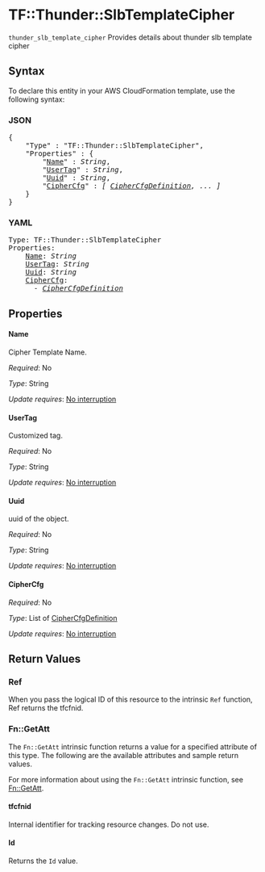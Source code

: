 # TF::Thunder::SlbTemplateCipher

`thunder_slb_template_cipher` Provides details about thunder slb template cipher

## Syntax

To declare this entity in your AWS CloudFormation template, use the following syntax:

### JSON

<pre>
{
    "Type" : "TF::Thunder::SlbTemplateCipher",
    "Properties" : {
        "<a href="#name" title="Name">Name</a>" : <i>String</i>,
        "<a href="#usertag" title="UserTag">UserTag</a>" : <i>String</i>,
        "<a href="#uuid" title="Uuid">Uuid</a>" : <i>String</i>,
        "<a href="#ciphercfg" title="CipherCfg">CipherCfg</a>" : <i>[ <a href="ciphercfgdefinition.md">CipherCfgDefinition</a>, ... ]</i>
    }
}
</pre>

### YAML

<pre>
Type: TF::Thunder::SlbTemplateCipher
Properties:
    <a href="#name" title="Name">Name</a>: <i>String</i>
    <a href="#usertag" title="UserTag">UserTag</a>: <i>String</i>
    <a href="#uuid" title="Uuid">Uuid</a>: <i>String</i>
    <a href="#ciphercfg" title="CipherCfg">CipherCfg</a>: <i>
      - <a href="ciphercfgdefinition.md">CipherCfgDefinition</a></i>
</pre>

## Properties

#### Name

Cipher Template Name.

_Required_: No

_Type_: String

_Update requires_: [No interruption](https://docs.aws.amazon.com/AWSCloudFormation/latest/UserGuide/using-cfn-updating-stacks-update-behaviors.html#update-no-interrupt)

#### UserTag

Customized tag.

_Required_: No

_Type_: String

_Update requires_: [No interruption](https://docs.aws.amazon.com/AWSCloudFormation/latest/UserGuide/using-cfn-updating-stacks-update-behaviors.html#update-no-interrupt)

#### Uuid

uuid of the object.

_Required_: No

_Type_: String

_Update requires_: [No interruption](https://docs.aws.amazon.com/AWSCloudFormation/latest/UserGuide/using-cfn-updating-stacks-update-behaviors.html#update-no-interrupt)

#### CipherCfg

_Required_: No

_Type_: List of <a href="ciphercfgdefinition.md">CipherCfgDefinition</a>

_Update requires_: [No interruption](https://docs.aws.amazon.com/AWSCloudFormation/latest/UserGuide/using-cfn-updating-stacks-update-behaviors.html#update-no-interrupt)

## Return Values

### Ref

When you pass the logical ID of this resource to the intrinsic `Ref` function, Ref returns the tfcfnid.

### Fn::GetAtt

The `Fn::GetAtt` intrinsic function returns a value for a specified attribute of this type. The following are the available attributes and sample return values.

For more information about using the `Fn::GetAtt` intrinsic function, see [Fn::GetAtt](https://docs.aws.amazon.com/AWSCloudFormation/latest/UserGuide/intrinsic-function-reference-getatt.html).

#### tfcfnid

Internal identifier for tracking resource changes. Do not use.

#### Id

Returns the <code>Id</code> value.

